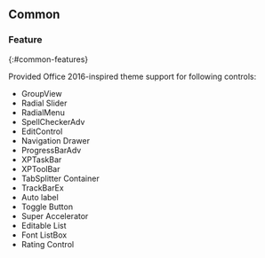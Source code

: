 ## Common

### Feature

{:#common-features}

Provided Office 2016-inspired theme support for following controls:

* GroupView
* Radial Slider
* RadialMenu
* SpellCheckerAdv
* EditControl
* Navigation Drawer
* ProgressBarAdv
* XPTaskBar
* XPToolBar
* TabSplitter Container
* TrackBarEx
* Auto label
* Toggle Button
* Super Accelerator
* Editable List
* Font ListBox
* Rating Control